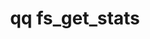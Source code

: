 ---
category: fs
command: fs_get_stats
optional_options: []
permalink: /qq-cli-command-guide/fs/fs_get_stats.html
positional_options: []
sidebar: qq_cli_command_reference_sidebar
summary: This section explains how to use the <code>qq fs_get_stats</code> command.
synopsis: Get file system statistics
title: qq fs_get_stats
usage: qq fs_get_stats [-h]
zendesk_source: qq CLI Command Guide

---